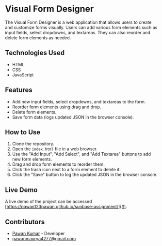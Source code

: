# Visual Form Designer

The Visual Form Designer is a web application that allows users to create and customize forms visually. Users can add various form elements such as input fields, select dropdowns, and textareas. They can also reorder and delete form elements as needed.

## Technologies Used

- HTML
- CSS
- JavaScript 

## Features

- Add new input fields, select dropdowns, and textareas to the form.
- Reorder form elements using drag and drop.
- Delete form elements.
- Save form data (logs updated JSON in the browser console).

## How to Use

1. Clone the repository.
2. Open the `index.html` file in a web browser.
3. Use the "Add Input", "Add Select", and "Add Textarea" buttons to add new form elements.
4. Drag and drop form elements to reorder them.
5. Click the trash icon next to a form element to delete it.
6. Click the "Save" button to log the updated JSON in the browser console.

## Live Demo

A live demo of the project can be accessed [https://pawan123pawan.github.io/sunbase-assignment/](#).

## Contributors

- [Pawan Kumar](#) - Developer
- [pawanmaurya4277@gmail.com](#)



